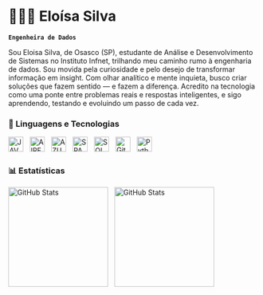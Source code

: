 # 👩🏻‍💻 Eloísa Silva

**`Engenheira de Dados`**

Sou Eloisa Silva, de Osasco (SP), estudante de Análise e Desenvolvimento de Sistemas no Instituto Infnet, trilhando meu caminho rumo à engenharia de dados. Sou movida pela curiosidade e pelo desejo de transformar informação em insight. Com olhar analítico e mente inquieta, busco criar soluções que fazem sentido — e fazem a diferença. Acredito na tecnologia como uma ponte entre problemas reais e respostas inteligentes, e sigo aprendendo, testando e evoluindo um passo de cada vez.

### 🤖 Linguagens e Tecnologias

<img 
    align="left" 
    alt="JAVA"
    title="JAVA" 
    width="30px" 
    style="padding-right: 10px;" 
    src="https://cdn.jsdelivr.net/gh/devicons/devicon@latest/icons/java/java-original-wordmark.svg" />
       
<img 
    align="left" 
    alt="AIRFLOW" 
    title="AIRFLOW"
    width="30px" 
    style="padding-right: 10px;" 
    src="https://cdn.jsdelivr.net/gh/devicons/devicon@latest/icons/apacheairflow/apacheairflow-original-wordmark.svg" 
/>
<img 
    align="left" 
    alt="AZURE"
    title="AZURE" 
    width="30px" 
    style="padding-right: 10px;" 
    img src="https://cdn.jsdelivr.net/gh/devicons/devicon@latest/icons/azure/azure-original-wordmark.svg" 
/>
<img 
    align="left" 
    alt="SPARK" 
    title="SPARK"
    width="30px" 
    style="padding-right: 10px;" 
    src="https://cdn.jsdelivr.net/gh/devicons/devicon@latest/icons/apachespark/apachespark-original-wordmark.svg" 
/>
<img 
    align="left" 
    alt="SQL" 
    title="SQL"
    width="30px" 
    style="padding-right: 10px;" 
    src="https://cdn.jsdelivr.net/gh/devicons/devicon@latest/icons/azuresqldatabase/azuresqldatabase-original.svg" 
/>
<img 
    align="left" 
    alt="Git" 
    title="Git"
    width="30px" 
    style="padding-right: 10px;" 
    src="https://cdn.jsdelivr.net/gh/devicons/devicon@latest/icons/git/git-original.svg" 
/>
<img 
    align="left" 
    alt="Python" 
    title="Python"
    width="30px" 
    style="padding-right: 10px;" 
    src="https://cdn.jsdelivr.net/gh/devicons/devicon@latest/icons/python/python-original.svg" 
/>

<br/>
<br/>

### 📊 Estatísticas

<p>
  <img 
    align="left" 
    alt="GitHub Stats" 
    height="200" 
    style="padding-right: 10px;" 
    src="https://github-readme-stats.vercel.app/api?username=Eloisa98s&show_icons=true&theme=tokyonight&include_all_commits=true&locale=pt-br" 
  />

<img 
      align="left" 
      alt="GitHub Stats" 
      height="200" 
      src="https://github-readme-stats.vercel.app/api/top-langs/?username=Eloisa98s&theme=tokyonight&layout=compact&custom_title=Tecnologias&langs_count=9" 
  />

</p>
